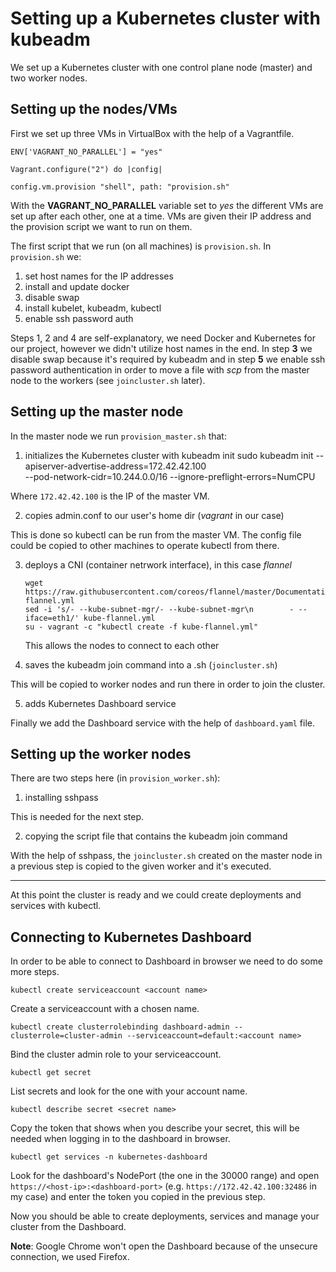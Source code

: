 # Setting up a Kubernetes cluster with kubeadm

We set up a Kubernetes cluster with one control plane node (master) and two worker nodes.

## Setting up the nodes/VMs

First we set up three VMs in VirtualBox with the help of a Vagrantfile.

    ENV['VAGRANT_NO_PARALLEL'] = "yes"

    Vagrant.configure("2") do |config|

    config.vm.provision "shell", path: "provision.sh"

With the **VAGRANT_NO_PARALLEL** variable set to *yes* the different VMs are set up after each other, one at a time. VMs are given their IP address and the provision script we want to run on them.

The first script that we run (on all machines) is `provision.sh`. In `provision.sh` we:
 1. set host names for the IP addresses
 2. install and update docker
 3. disable swap
 4. install kubelet, kubeadm, kubectl
 5. enable ssh password auth

Steps 1, 2 and 4 are self-explanatory, we need Docker and Kubernetes for our project, however we didn't utilize host names in the end. In step **3** we disable swap because it's required by kubeadm and in step **5** we enable ssh password authentication in order to move a file with *scp* from the master node to the workers (see `joincluster.sh` later).

## Setting up the master node

In the master node we run `provision_master.sh` that:
 1. initializes the Kubernetes cluster with kubeadm init
        sudo kubeadm init --apiserver-advertise-address=172.42.42.100 \
        --pod-network-cidr=10.244.0.0/16 --ignore-preflight-errors=NumCPU

 Where `172.42.42.100` is the IP of the master VM.

 2. copies admin.conf to our user's home dir (*vagrant* in our case)

 This is done so kubectl can be run from the master VM. The config file could be copied to other machines to operate kubectl from there.

 3. deploys a CNI (container netrwork interface), in this case *flannel*

        wget https://raw.githubusercontent.com/coreos/flannel/master/Documentation/kube-flannel.yml
        sed -i 's/- --kube-subnet-mgr/- --kube-subnet-mgr\n        - --iface=eth1/' kube-flannel.yml
        su - vagrant -c "kubectl create -f kube-flannel.yml"

      This allows the nodes to connect to each other

 4. saves the kubeadm join command into a .sh (`joincluster.sh`)

  This will be copied to worker nodes and run there in order to join the cluster.

 5. adds Kubernetes Dashboard service

 Finally we add the Dashboard service with the help of `dashboard.yaml` file.

## Setting up the worker nodes

There are two steps here (in `provision_worker.sh`):
 1. installing sshpass

 This is needed for the next step.

 2. copying the script file that contains the kubeadm join command

 With the help of sshpass, the `joincluster.sh` created on the master node in a previous step is copied to the given worker and it's executed.

---

At this point the cluster is ready and we could create deployments and services with kubectl.

## Connecting to Kubernetes Dashboard

In order to be able to connect to Dashboard in browser we need to do some more steps.

    kubectl create serviceaccount <account name>

Create a serviceaccount with a chosen name.

    kubectl create clusterrolebinding dashboard-admin --clusterrole=cluster-admin --serviceaccount=default:<account name>

Bind the cluster admin role to your serviceaccount.

    kubectl get secret

List secrets and look for the one with your account name.

    kubectl describe secret <secret name>

Copy the token that shows when you describe your secret, this will be needed when logging in to the dashboard in browser.

    kubectl get services -n kubernetes-dashboard

Look for the dashboard's NodePort (the one in the 30000 range) and open `https://<host-ip>:<dashboard-port>` (e.g. `https://172.42.42.100:32486` in my case) and enter the token you copied in the previous step.

Now you should be able to create deployments, services and manage your cluster from the Dashboard.

**Note**: Google Chrome won't open the Dashboard because of the unsecure connection, we used Firefox.
